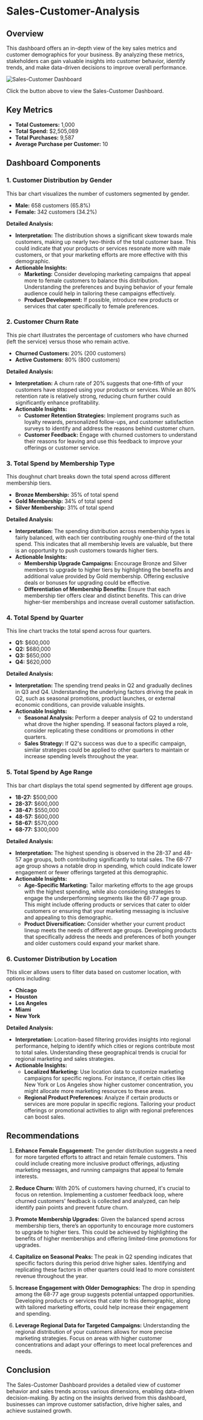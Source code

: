 # Sales-Customer-Analysis

## Overview

This dashboard offers an in-depth view of the key sales metrics and customer demographics for your business. By analyzing these metrics, stakeholders can gain valuable insights into customer behavior, identify trends, and make data-driven decisions to improve overall performance.

![Sales-Customer Dashboard](https://drive.google.com/uc?export=view&id=11FXK_6iswGITnlVz6LZtRSxDj531b6E5)


Click the button above to view the Sales-Customer Dashboard.


## Key Metrics

- **Total Customers:** 1,000
- **Total Spend:** $2,505,089
- **Total Purchases:** 9,587
- **Average Purchase per Customer:** 10

## Dashboard Components

### 1. Customer Distribution by Gender

This bar chart visualizes the number of customers segmented by gender.

- **Male:** 658 customers (65.8%)
- **Female:** 342 customers (34.2%)

**Detailed Analysis:**
- **Interpretation:** The distribution shows a significant skew towards male customers, making up nearly two-thirds of the total customer base. This could indicate that your products or services resonate more with male customers, or that your marketing efforts are more effective with this demographic.
- **Actionable Insights:**
  - **Marketing:** Consider developing marketing campaigns that appeal more to female customers to balance this distribution. Understanding the preferences and buying behavior of your female audience could help in tailoring these campaigns effectively.
  - **Product Development:** If possible, introduce new products or services that cater specifically to female preferences.

### 2. Customer Churn Rate

This pie chart illustrates the percentage of customers who have churned (left the service) versus those who remain active.

- **Churned Customers:** 20% (200 customers)
- **Active Customers:** 80% (800 customers)

**Detailed Analysis:**
- **Interpretation:** A churn rate of 20% suggests that one-fifth of your customers have stopped using your products or services. While an 80% retention rate is relatively strong, reducing churn further could significantly enhance profitability.
- **Actionable Insights:**
  - **Customer Retention Strategies:** Implement programs such as loyalty rewards, personalized follow-ups, and customer satisfaction surveys to identify and address the reasons behind customer churn.
  - **Customer Feedback:** Engage with churned customers to understand their reasons for leaving and use this feedback to improve your offerings or customer service.

### 3. Total Spend by Membership Type

This doughnut chart breaks down the total spend across different membership tiers.

- **Bronze Membership:** 35% of total spend
- **Gold Membership:** 34% of total spend
- **Silver Membership:** 31% of total spend

**Detailed Analysis:**
- **Interpretation:** The spending distribution across membership types is fairly balanced, with each tier contributing roughly one-third of the total spend. This indicates that all membership levels are valuable, but there is an opportunity to push customers towards higher tiers.
- **Actionable Insights:**
  - **Membership Upgrade Campaigns:** Encourage Bronze and Silver members to upgrade to higher tiers by highlighting the benefits and additional value provided by Gold membership. Offering exclusive deals or bonuses for upgrading could be effective.
  - **Differentiation of Membership Benefits:** Ensure that each membership tier offers clear and distinct benefits. This can drive higher-tier memberships and increase overall customer satisfaction.

### 4. Total Spend by Quarter

This line chart tracks the total spend across four quarters.

- **Q1:** $600,000
- **Q2:** $680,000
- **Q3:** $650,000
- **Q4:** $620,000

**Detailed Analysis:**
- **Interpretation:** The spending trend peaks in Q2 and gradually declines in Q3 and Q4. Understanding the underlying factors driving the peak in Q2, such as seasonal promotions, product launches, or external economic conditions, can provide valuable insights.
- **Actionable Insights:**
  - **Seasonal Analysis:** Perform a deeper analysis of Q2 to understand what drove the higher spending. If seasonal factors played a role, consider replicating these conditions or promotions in other quarters.
  - **Sales Strategy:** If Q2's success was due to a specific campaign, similar strategies could be applied to other quarters to maintain or increase spending levels throughout the year.

### 5. Total Spend by Age Range

This bar chart displays the total spend segmented by different age groups.

- **18-27:** $500,000
- **28-37:** $600,000
- **38-47:** $550,000
- **48-57:** $600,000
- **58-67:** $570,000
- **68-77:** $300,000

**Detailed Analysis:**
- **Interpretation:** The highest spending is observed in the 28-37 and 48-57 age groups, both contributing significantly to total sales. The 68-77 age group shows a notable drop in spending, which could indicate lower engagement or fewer offerings targeted at this demographic.
- **Actionable Insights:**
  - **Age-Specific Marketing:** Tailor marketing efforts to the age groups with the highest spending, while also considering strategies to engage the underperforming segments like the 68-77 age group. This might include offering products or services that cater to older customers or ensuring that your marketing messaging is inclusive and appealing to this demographic.
  - **Product Diversification:** Consider whether your current product lineup meets the needs of different age groups. Developing products that specifically address the needs and preferences of both younger and older customers could expand your market share.

### 6. Customer Distribution by Location

This slicer allows users to filter data based on customer location, with options including:

- **Chicago**
- **Houston**
- **Los Angeles**
- **Miami**
- **New York**

**Detailed Analysis:**
- **Interpretation:** Location-based filtering provides insights into regional performance, helping to identify which cities or regions contribute most to total sales. Understanding these geographical trends is crucial for regional marketing and sales strategies.
- **Actionable Insights:**
  - **Localized Marketing:** Use location data to customize marketing campaigns for specific regions. For instance, if certain cities like New York or Los Angeles show higher customer concentration, you might allocate more marketing resources to these areas.
  - **Regional Product Preferences:** Analyze if certain products or services are more popular in specific regions. Tailoring your product offerings or promotional activities to align with regional preferences can boost sales.

## Recommendations

1. **Enhance Female Engagement:** The gender distribution suggests a need for more targeted efforts to attract and retain female customers. This could include creating more inclusive product offerings, adjusting marketing messages, and running campaigns that appeal to female interests.

2. **Reduce Churn:** With 20% of customers having churned, it's crucial to focus on retention. Implementing a customer feedback loop, where churned customers' feedback is collected and analyzed, can help identify pain points and prevent future churn.

3. **Promote Membership Upgrades:** Given the balanced spend across membership tiers, there’s an opportunity to encourage more customers to upgrade to higher tiers. This could be achieved by highlighting the benefits of higher memberships and offering limited-time promotions for upgrades.

4. **Capitalize on Seasonal Peaks:** The peak in Q2 spending indicates that specific factors during this period drive higher sales. Identifying and replicating these factors in other quarters could lead to more consistent revenue throughout the year.

5. **Increase Engagement with Older Demographics:** The drop in spending among the 68-77 age group suggests potential untapped opportunities. Developing products or services that cater to this demographic, along with tailored marketing efforts, could help increase their engagement and spending.

6. **Leverage Regional Data for Targeted Campaigns:** Understanding the regional distribution of your customers allows for more precise marketing strategies. Focus on areas with higher customer concentrations and adapt your offerings to meet local preferences and needs.

## Conclusion

The Sales-Customer Dashboard provides a detailed view of customer behavior and sales trends across various dimensions, enabling data-driven decision-making. By acting on the insights derived from this dashboard, businesses can improve customer satisfaction, drive higher sales, and achieve sustained growth.

